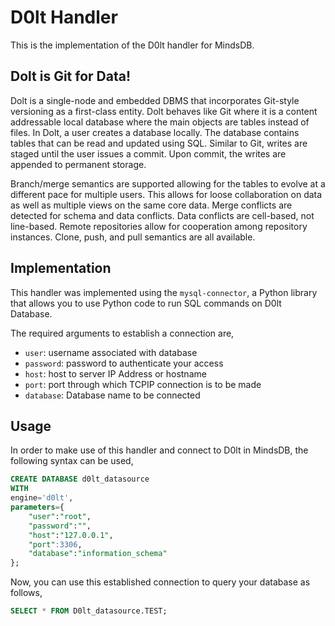 # D0lt Handler

This is the implementation of the  D0lt handler for MindsDB.

##  Dolt is Git for Data!
Dolt is a single-node and embedded DBMS that incorporates Git-style versioning as a first-class entity. Dolt behaves like Git where it is a content addressable local database where the main objects are tables instead of files. In Dolt, a user creates a database locally. The database contains tables that can be read and updated using SQL. Similar to Git, writes are staged until the user issues a commit. Upon commit, the writes are appended to permanent storage.

Branch/merge semantics are supported allowing for the tables to evolve at a different pace for multiple users. This allows for loose collaboration on data as well as multiple views on the same core data. Merge conflicts are detected for schema and data conflicts. Data conflicts are cell-based, not line-based. Remote repositories allow for cooperation among repository instances. Clone, push, and pull semantics are all available.

## Implementation
This handler was implemented using the `mysql-connector`, a Python library that allows you to use Python code to run SQL commands on D0lt Database.

The required arguments to establish a connection are,
* `user`: username associated with database
* `password`: password to authenticate your access
* `host`: host to server IP Address or hostname
* `port`: port through which TCPIP connection is to be made
* `database`: Database name to be connected


## Usage
In order to make use of this handler and connect to D0lt in MindsDB, the following syntax can be used,
~~~~sql
CREATE DATABASE d0lt_datasource
WITH
engine='d0lt',
parameters={
    "user":"root",
    "password":"",
    "host":"127.0.0.1",
    "port":3306,
    "database":"information_schema"
};
~~~~

Now, you can use this established connection to query your database as follows,
~~~~sql
SELECT * FROM D0lt_datasource.TEST;
~~~~
